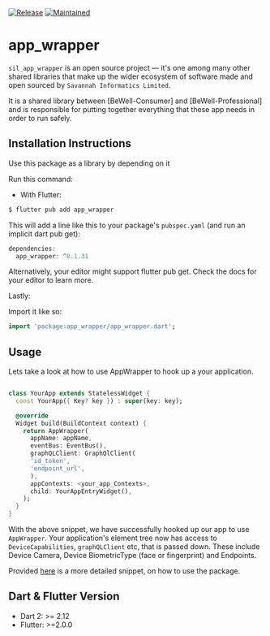 [![Release](https://img.shields.io/badge/Version-^0.1.31-success.svg?style=for-the-badge)](https://shields.io/)
[![Maintained](https://img.shields.io/badge/Maintained-Actively-informational.svg?style=for-the-badge)](https://shields.io/)

# app_wrapper

`sil_app_wrapper` is an open source project &mdash; it's one among many other shared libraries that make up the wider ecosystem of software made and open sourced by `Savannah Informatics Limited`.

It is a shared library between [BeWell-Consumer] and [BeWell-Professional] and is responsible for putting together everything that these app needs in order to run safely.

## Installation Instructions

Use this package as a library by depending on it

Run this command:

- With Flutter:

```dart
$ flutter pub add app_wrapper
```

This will add a line like this to your package's `pubspec.yaml` (and run an implicit dart pub get):

```dart
dependencies:
  app_wrapper: ^0.1.31
```

Alternatively, your editor might support flutter pub get. Check the docs for your editor to learn more.

Lastly:

Import it like so:

```dart
import 'package:app_wrapper/app_wrapper.dart';
```

## Usage

Lets take a look at how to use AppWrapper to hook up a your application.

```dart

class YourApp extends StatelessWidget {
  const YourApp({ Key? key }) : super(key: key);

  @override
  Widget build(BuildContext context) {
    return AppWrapper(
      appName: appName,
      eventBus: EventBus(),
      graphQLClient: GraphQlClient(
      'id_token',
      'endpoint_url',
      ),
      appContexts: <your_app_Contexts>,
      child: YourAppEntryWidget(),
    );
  }
}
```

With the above snippet, we have successfully hooked up our app to use `AppWrapper`. Your application's element tree now has access to `DeviceCapabilities`, `graphQLClient` etc, that is passed down. These include Device Camera, Device BiometricType (face or fingerprint) and Endpoints.

Provided [here](https://github.com/savannahghi/app_wrapper/blob/main/example/main.dart) is a more detailed snippet, on how to use the package.

## Dart & Flutter Version

- Dart 2: >= 2.12
- Flutter: >=2.0.0
